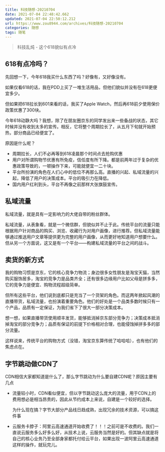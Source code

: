 ```yaml
---
title: 科技随想-20210704
date: 2021-07-04 22:48:42.662
updated: 2021-07-04 22:50:12.212
url: https://www.zou8944.com/archives/科技随想-20210704
categories: 随想
tags: 随笔
---
```


> 科技乱炖 - 这个618貌似有点冷

## 618有点冷吗？

先回想一下，今年618我买什么东西了吗？好像有，又好像没有。

如果仅看618的话，我在PDD上买了一堆生活用品，但他们貌似并没有在618更便宜多少。

但如果把618拉长到601来看的话，我买了Apple Watch，然后再618前夕使用保价政策优惠了300块。

今年618动静大吗？我想，除了在朋友圈京东的同学发出来一些备战的状态，其它时候并没有收到太多的宣传。相反，它将整个周期拉长了，从五月下旬就开始预热，部分商品已经便宜了。

原因是什么呢？

- 周期拉长，人们不必再等到618凌晨那个时间点去抢购优惠
- 用户对所谓购物节优惠有所免疫，信任度有所下降。都是前两年过于复杂的优惠政策导致的，一顿操作下来，可能就便宜一二十块。
- 平台所扮演的角色在人们心中的低位不再那么高。直播的兴起、私域流量的兴起，降低了用户的决策成本。平台的吸引力在降低。
- 国内用户红利到头，平台不再像之前那样大张旗鼓宣传。

## 私域流量

私域流量，就是具有一定影响力的大佬自带的粉丝群体。

私域流量，从表象看，就是一个微信群，但貌似并不止于此。传统平台的流量只能根据用户针对商品的购买、浏览、收藏行为对用户画像，进行推荐。但私域流量能够通过推送用户文章等提供更为完整的用户画像，从而更好地知道用户想要什么。但从另一个方面说，这又是有一个平台——构建私域流量的平台之间的战斗。

## 卖货的新方式

我的购物习惯是京东，它的核心竞争力物流；身边很多女性朋友是淘宝天猫，当然购买服饰居多，淘宝的竞争力是品类齐全；还有很多边缘用户比如父母是拼多多，它的竞争力是便宜、购物流程超级简单。

但所有这些平台，他们说到底都只是充当了一个货架的角色。而这两年掀起风潮的直播带货，私域流量，也扮演着重要角色。他们的好处是一个品类多数时候只有一个产品，品质有一定保证，为我们省下了很大一部分决策成本。

想一想，如果直播带货使用顺丰发货，能够抵消掉京东部分竞争力；决策成本抵消掉淘宝的部分竞争力；品质有保证的前提下价格相对合理，也能侵蚀掉拼多多的部分流量。

这样说来，传统平台的购物方式（没错，淘宝京东算传统了哈哈哈），也有他们的焦虑点在。

## 字节跳动做CDN了

CDN相信大家都知道是什么了，那么字节跳动为什么要自建CDN呢？原因主要有几点

- 流量较小时，CDN看似便宜，但以字节跳动这么庞大的流量，用于CDN上的费用想必是相当昂贵的，因此从节约成本上来说，自建是一个较好的选择。

    为什么现在搞？字节大部分产品线日趋成熟，出现冗余的技术资源，可以搞这件事

- 云服务卡脖子：阿里云高速通道开始收费了！！！之前可是不收费的。我们一直说云服务多么好多么好，从技术上说，云服务当然是好的。但其缺点就是将自己的核心业务乃至全部身家都托付给云平台，如果出现一波阿里云高速通道这样的操作，就玩完儿。